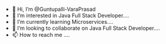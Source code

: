 - 👋 Hi, I’m @Guntupalli-VaraPrasad
- 👀 I’m interested in Java Full Stack Developer....
- 🌱 I’m currently learning Microservices....
- 💞️ I’m looking to collaborate on Java Full Stack Developer....
- 📫 How to reach me ....

<!---
Guntupalli-VaraPrasad/Guntupalli-VaraPrasad is a ✨ special ✨ repository because its `README.md` (this file) appears on your GitHub profile.
You can click the Preview link to take a look at your changes.
--->
